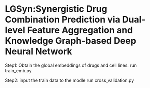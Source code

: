 # LGSyn:Synergistic Drug Combination Prediction via Dual-level Feature Aggregation and Knowledge Graph-based Deep Neural Network
Step1: Obtain the global embeddings of drugs and cell lines.
run train_emb.py

Step2: input the train data to the modle 
run cross_validation.py
